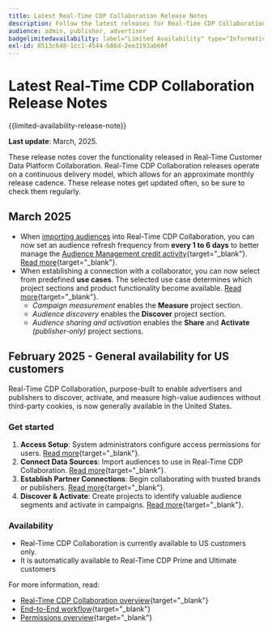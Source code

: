 ```yaml
---
title: Latest Real-Time CDP Collaboration Release Notes
description: Follow the latest releases for Real-Time CDP Collaboration
audience: admin, publisher, advertiser
badgelimitedavailability: label="Limited Availability" type="Informative" url="https://helpx.adobe.com/legal/product-descriptions/real-time-customer-data-platform-collaboration.html newtab=true"
exl-id: 8513c648-1cc1-4544-b86d-2ee3193ab60f
---
```

# Latest Real-Time CDP Collaboration Release Notes

{{limited-availability-release-note}}

**Last update**: March, 2025.

These release notes cover the functionality released in Real-Time Customer Data Platform Collaboration. Real-Time CDP Collaboration releases operate on a continuous delivery model, which allows for an approximate monthly release cadence. These release notes get updated often, so be sure to check them regularly.

## March 2025

* When [importing audiences](/help/guide/setup/onboard-audiences.md) into Real-Time CDP Collaboration, you can now set an audience refresh frequency from **every 1 to 6 days** to better manage the [Audience Management credit activity](/help/guide/setup/my-activity.md#types-of-activities){target="_blank"}. [Read more](/help/guide/setup/onboard-audiences.md#schedule){target="_blank"}.
* When establishing a connection with a collaborator, you can now select from predefined **use cases**. The selected use case determines which project sections and product functionality become available. [Read more](/help/guide/collaborate/manage-projects.md#project-use-cases){target="_blank"}.
    * *Campaign measurement* enables the **Measure** project section.
    * *Audience discovery* enables the **Discover** project section.
    * *Audience sharing and activation* enables the **Share** and **Activate** *(publisher-only)* project sections.

## February 2025 - General availability for US customers

Real-Time CDP Collaboration, purpose-built to enable advertisers and publishers to discover, activate, and measure high-value audiences without third-party cookies, is now generally available in the United States.

### Get started

1. **Access Setup**: System administrators configure access permissions for users. [Read more](/help/guide/permissions/mange-user-access.md#RTCDP-collaboration-access){target="_blank"}.
2. **Connect Data Sources**: Import audiences to use in Real-Time CDP Collaboration. [Read more](/help/guide/setup/onboard-audiences.md){target="_blank"}.
3. **Establish Partner Connections**: Begin collaborating with trusted brands or publishers. [Read more](/help/guide/connect/establishing-connections.md){target="_blank"}.
4. **Discover & Activate**: Create projects to identify valuable audience segments and activate in campaigns. [Read more](/help/guide/collaborate/manage-projects.md){target="_blank"}.

### Availability

* Real-Time CDP Collaboration is currently available to US customers only.
* It is automatically available to Real-Time CDP Prime and Ultimate customers

For more information, read:

* [Real-Time CDP Collaboration overview](/help/guide/home.md){target="_blank"}
* [End-to-End workflow](/help/guide/end-to-end-workflow.md){target="_blank"}
* [Permissions overview](/help/guide/permissions/overview.md){target="_blank"}
